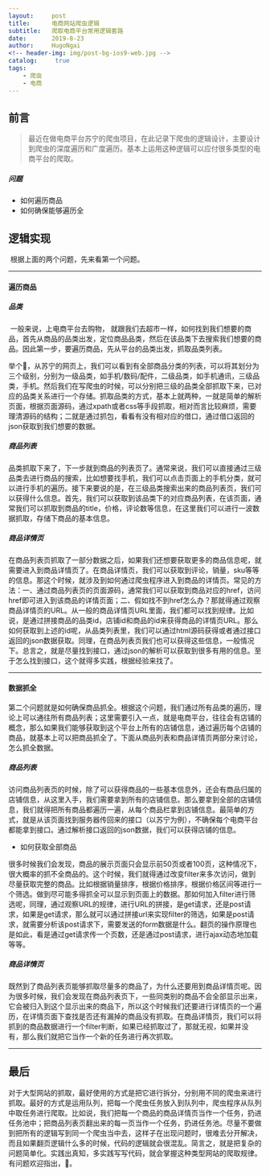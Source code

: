 ```yaml
---
layout:     post
title:      电商网站爬虫逻辑
subtitle:   爬取电商平台常用逻辑套路
date:       2019-8-23
author:     HugoNgai
<!-- header-img: img/post-bg-ios9-web.jpg -->
catalog: 	 true
tags:
    - 爬虫
    - 电商
---
```



## 前言

> 最近在做电商平台苏宁的爬虫项目，在此记录下爬虫的逻辑设计，主要设计到爬虫的深度遍历和广度遍历。基本上运用这种逻辑可以应付很多类型的电商平台的爬取。

##### 问题

- 如何遍历商品
- 如何确保能够遍历全





## 逻辑实现

​	根据上面的两个问题，先来看第一个问题。



---



#### 遍历商品



##### 品类

​	一般来说，上电商平台去购物， 就跟我们去超市一样，如何找到我们想要的商品，首先从商品的品类出发，定位商品品类，然后在该品类下去搜索我们想要的商品。因此第一步，要遍历商品，先从平台的品类出发，抓取品类列表。

​	举个🌰，从苏宁的网页上，我们可以看到有全部商品分类的列表，可以将其划分为三个级别，分别为一级品类，如手机/数码/配件，二级品类，如手机通讯，三级品类，手机。然后我们在写爬虫的时候，可以分别把三级的品类全部抓取下来，已对应的品类关系进行一个存储。抓取品类的方式，基本上就两种，一就是简单的解析页面，根据页面源码，通过xpath或者css等手段抓取，相对而言比较麻烦，需要理清源码的结构；二就是通过抓包，看看有没有相对应的借口，通过借口返回的json获取到我们想要的数据。



##### 商品列表

​	品类抓取下来了，下一步就到商品的列表页了。通常来说，我们可以直接通过三级品类去进行商品的搜索，比如想要找手机，我们可以点击页面上的手机分类，就可以进行手机的遍历。接下来要说的是，在三级品类搜索出来的商品列表页，我们可以获得什么信息。首先，我们可以获取到该品类下的对应商品列表，在该页面，通常我们可以抓取到商品的title，价格，评论数等信息，在这里我们可以进行一波数据抓取，存储下商品的基本信息。



##### 商品详情页

​	在商品列表页抓取了一部分数据之后，如果我们还想要获取更多的商品信息呢，就需要进入到商品详情页了。在商品详情页，我们可以获取到评论，销量，sku等等的信息。那这个时候，就涉及到如何通过爬虫程序进入到商品的详情页。常见的方法：一、通过商品列表页的页面源码，通常我们可以获取到商品对应的href，访问href即可进入到该商品的详情页面；二、假如找不到href怎么办？那就得通过观察商品详情页的URL。从一般的商品详情页URL里面，我们都可以找到规律。比如说，是通过拼接商品的品类id，店铺id和商品的id来获得商品的详情页URL。那么如何获取到上述的id呢，从品类列表里，我们可以通过html源码获得或者通过接口返回的json数据获取。同理，在商品列表页我们也可以获得这些信息，一般情况下。总言之，就是尽量找到接口，通过json的解析可以获取到很多有用的信息。至于怎么找到接口，这个就得多实践，根据经验来找了。



---

#### 数据抓全

​	第二个问题就是如何确保商品抓全。根据这个问题，我们通过所有品类的遍历，理论上可以通往所有商品列表；这里需要引入一点，就是电商平台，往往会有店铺的概念，那么如果我们能够获取到这个平台上所有的店铺信息，通过遍历每个店铺的商品，就基本上可以把商品抓全了。下面从商品列表和商品详情页两部分来讨论，怎么抓全数据。



##### 商品列表

​	访问商品列表页的时候，除了可以获得商品的一些基本信息外，还会有商品归属的店铺信息，从这里入手，我们需要拿到所有的店铺信息。那么要拿到全部的店铺信息，我们就得把所有商品都遍历一遍，从每个商品栏拿到店铺信息。最简单的方式，就是从该页面找到服务器传回来的接口（以苏宁为例），不确保每个电商平台都能拿到接口。通过解析接口返回的json数据，我们可以获得店铺的信息。

- 如何获取全部商品

​     很多时候我们会发现，商品的展示页面只会显示前50页或者100页，这种情况下，很大概率的抓不全商品的。这个时候，我们就得通过改变filter来多次访问，做到尽量获取完整的商品。比如根据销量排序，根据价格排序，根据价格区间等进行一个筛选。做到尽可能多得抓全可以显示到页面上的数据。那如何加入filter进行筛选呢，同理，通过观察URL的规律，进行URL的拼接，是get请求，还是post请求，如果是get请求，那么就可以通过拼接url来实现filter的筛选，如果是post请求，就需要分析该post请求下，需要发送的form数据是什么。翻页的操作原理也是如此，看是通过get请求传一个页数，还是通过post请求，进行ajax动态地加载等等。



##### 商品详情页

​	既然到了商品列表页能够抓取尽量多的商品了，为什么还要用到商品详情页呢。因为很多时候，我们会发现在商品列表页下，一些同类别的商品不会全部显示出来，它会被归入到这个显示出来的商品下，所以这个时候我们还要进行详情页的一个遍历，在详情页面下查找是否还有漏掉的商品没有抓取。在商品详情页，我们可以将抓到的商品数据进行一个filter判断，如果已经抓取过了，那就无视，如果并没有，那么我们就把它当作一个新的任务进行再次抓取。



---



## 最后

​	对于大型网站的抓取，最好使用的方式是把它进行拆分，分别用不同的爬虫来进行抓取。最好的方式是运用队列，把每一个爬虫任务放入到队列中，爬虫程序从队列中取任务进行爬取。比如说，我们把每一个商品的商品详情页当作一个任务，扔进任务池中；把商品列表页翻出来的每一页当作一个任务，扔进任务池。尽量不要做到把所有的逻辑写到同一个爬虫当中去，这样子在出现问题时，很难去分开解决，而且如果翻页逻辑什么多的时候，代码的逻辑就会很混乱。简言之，就是把复杂的问题简单化。实践出真知，多实践写写代码，就会掌握这种类型网站的爬取规律。有问题欢迎指出，🙏。

